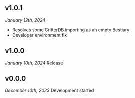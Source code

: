 ## v1.0.1 

_January 12th, 2024_
- Resolves some CritterDB importing as an empty Bestiary
- Developer environment fix

## v1.0.0

_January 10th, 2024_
Release

## v0.0.0

_December 10th, 2023_
Development started
